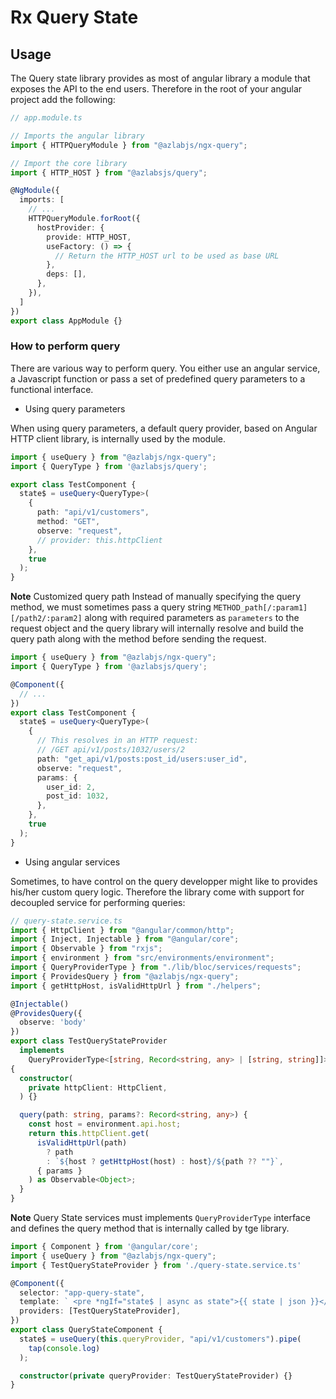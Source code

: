 # Rx Query State

## Usage

The Query state library provides as most of angular library a module that exposes the API to the end users. Therefore in the root of your angular project add the following:

```ts
// app.module.ts

// Imports the angular library
import { HTTPQueryModule } from "@azlabjs/ngx-query";

// Import the core library
import { HTTP_HOST } from "@azlabsjs/query";

@NgModule({
  imports: [
    // ... 
    HTTPQueryModule.forRoot({
      hostProvider: {
        provide: HTTP_HOST,
        useFactory: () => {
          // Return the HTTP_HOST url to be used as base URL
        },
        deps: [],
      },
    }),
  ]
})
export class AppModule {}
```

### How to perform query

There are various way to perform query. You either use an angular service, a Javascript function or pass a set of predefined query parameters to a functional interface.

* Using query parameters

When using query parameters, a default query provider, based on Angular HTTP client library, is internally used by the module.

```ts
import { useQuery } from "@azlabjs/ngx-query";
import { QueryType } from '@azlabsjs/query';

export class TestComponent {
  state$ = useQuery<QueryType>(
    {
      path: "api/v1/customers",
      method: "GET",
      observe: "request",
      // provider: this.httpClient
    },
    true
  );
}
```

**Note** Customized query path
  Instead of manually specifying the query method, we must sometimes pass a query  string `METHOD_path[/:param1][/path2/:param2]` along with required parameters as `parameters` to the request object and the query library will internally resolve and build the query path along with the method before sending the request.

```ts
import { useQuery } from "@azlabjs/ngx-query";
import { QueryType } from '@azlabsjs/query';

@Component({
  // ...
})
export class TestComponent {
  state$ = useQuery<QueryType>(
    {
      // This resolves in an HTTP request:
      // /GET api/v1/posts/1032/users/2
      path: "get_api/v1/posts:post_id/users:user_id",
      observe: "request",
      params: {
        user_id: 2,
        post_id: 1032,
      },
    },
    true
  );
}
```

* Using angular services

Sometimes, to have control on the query developper might like to provides his/her custom query logic. Therefore the library come with support for decoupled service for performing queries:

```ts
// query-state.service.ts
import { HttpClient } from "@angular/common/http";
import { Inject, Injectable } from "@angular/core";
import { Observable } from "rxjs";
import { environment } from "src/environments/environment";
import { QueryProviderType } from "./lib/bloc/services/requests";
import { ProvidesQuery } from "@azlabjs/ngx-query";
import { getHttpHost, isValidHttpUrl } from "./helpers";

@Injectable()
@ProvidesQuery({
  observe: 'body'
})
export class TestQueryStateProvider
  implements
    QueryProviderType<[string, Record<string, any> | [string, string]]>
{
  constructor(
    private httpClient: HttpClient,
  ) {}

  query(path: string, params?: Record<string, any>) {
    const host = environment.api.host;
    return this.httpClient.get(
      isValidHttpUrl(path)
        ? path
        : `${host ? getHttpHost(host) : host}/${path ?? ""}`,
      { params }
    ) as Observable<Object>;
  }
}

```

**Note** Query State services must implements `QueryProviderType` interface and defines the query method that is internally called by tge library.

```ts
import { Component } from '@angular/core';
import { useQuery } from "@azlabjs/ngx-query";
import { TestQueryStateProvider } from './query-state.service.ts'

@Component({
  selector: "app-query-state",
  template: ` <pre *ngIf="state$ | async as state">{{ state | json }}</pre> `,
  providers: [TestQueryStateProvider],
})
export class QueryStateComponent {
  state$ = useQuery(this.queryProvider, "api/v1/customers").pipe(
    tap(console.log)
  );

  constructor(private queryProvider: TestQueryStateProvider) {}
}

```
